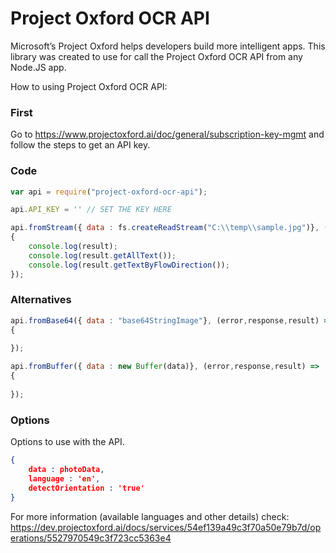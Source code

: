 # Project Oxford OCR API

Microsoft’s Project Oxford helps developers build more intelligent apps.
This library was created to use for call the Project Oxford OCR API from any Node.JS app.

How to using Project Oxford OCR API:

### First
Go to  https://www.projectoxford.ai/doc/general/subscription-key-mgmt and follow the steps to get an API key.

### Code
```` js
var api = require("project-oxford-ocr-api");

api.API_KEY = '' // SET THE KEY HERE

api.fromStream({ data : fs.createReadStream("C:\\temp\\sample.jpg")}, (error,response,result) =>
{
    console.log(result);
    console.log(result.getAllText());
    console.log(result.getTextByFlowDirection());
});

````

### Alternatives

```` js
api.fromBase64({ data : "base64StringImage"}, (error,response,result) =>
{
   
});

api.fromBuffer({ data : new Buffer(data)}, (error,response,result) =>
{
   
});

````

### Options

Options to use with the API. 
````json
{
    data : photoData,
    language : 'en',
    detectOrientation : 'true'
}
````
For more information (available languages and other details) check:
https://dev.projectoxford.ai/docs/services/54ef139a49c3f70a50e79b7d/operations/5527970549c3f723cc5363e4




